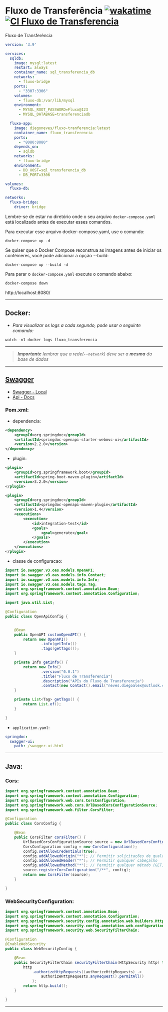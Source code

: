 # Fluxo de Transferência [![wakatime](https://wakatime.com/badge/user/018bea20-dbbc-48e2-b101-5415903acf5a/project/018c0943-ec73-4e34-9362-f0ae72855dcf.svg)](https://wakatime.com/@diegosneves/projects/mtibjzqwtu) [![CI Fluxo de Transferencia](https://github.com/diegosneves/fluxo-de-tranferencia/actions/workflows/ci.yml/badge.svg)](https://github.com/diegosneves/fluxo-de-tranferencia/actions/workflows/ci.yml)

Fluxo de Transferência

```yaml
version: '3.9'

services:
  sqldb:
    image: mysql:latest
    restart: always
    container_name: sql_transferencia_db
    networks:
      - fluxo-bridge
    ports:
      - "3307:3306"
    volumes:
      - fluxo-db:/var/lib/mysql
    environment:
      - MYSQL_ROOT_PASSWORD=Fluxo@123
      - MYSQL_DATABASE=transferenciadb

  fluxo-app:
    image: diegoneves/fluxo-tranferencia:latest
    container_name: fluxo_transferencia
    ports:
      - "8080:8080"
    depends_on:
      - sqldb
    networks:
      - fluxo-bridge
    environment:
      - DB_HOST=sql_transferencia_db
      - DB_PORT=3306

volumes:
  fluxo-db:

networks:
  fluxo-bridge:
    driver: bridge
```

Lembre-se de estar no diretório onde o seu arquivo `docker-compose.yaml` está localizado antes de executar esses comandos.

Para executar esse arquivo docker-compose.yaml, use o comando:
```shell
docker-compose up -d
```

Se quiser que o Docker Compose reconstrua as imagens antes de iniciar os contêineres, você pode adicionar a opção --build:
```shell
docker-compose up --build -d
```

Para parar o `docker-compose.yaml` execute o comando abaixo:
```shell
docker-compose down
```

http://localhost:8080/

---

## Docker:

- _Para visualizar os logs a cada segundo, pode usar o seguinte comando:_
```shell
watch -n1 docker logs fluxo_transferencia
```


---
>_**Importante** lembrar que a rede(`--network`) deve ser a **mesma** da base de dados_

---
## [Swagger](https://springdoc.org/#Introduction)

- [Swagger - Local](http://localhost:8080/swagger-ui/index.html)
- [Api - Docs](http://localhost:8080/v3/api-docs)

### Pom.xml:

- dependencia:
```xml
<dependency>
    <groupId>org.springdoc</groupId>
    <artifactId>springdoc-openapi-starter-webmvc-ui</artifactId>
    <version>2.2.0</version>
</dependency>
```

- plugin:
```xml
<plugin>
    <groupId>org.springframework.boot</groupId>
    <artifactId>spring-boot-maven-plugin</artifactId>
    <version>3.2.0</version>
</plugin>

<plugin>
    <groupId>org.springdoc</groupId>
    <artifactId>springdoc-openapi-maven-plugin</artifactId>
    <version>1.4</version>
    <executions>
        <execution>
            <id>integration-test</id>
            <goals>
                <goal>generate</goal>
            </goals>
        </execution>
    </executions>
</plugin>
```

- classe de configuracao:

```java
import io.swagger.v3.oas.models.OpenAPI;
import io.swagger.v3.oas.models.info.Contact;
import io.swagger.v3.oas.models.info.Info;
import io.swagger.v3.oas.models.tags.Tag;
import org.springframework.context.annotation.Bean;
import org.springframework.context.annotation.Configuration;

import java.util.List;

@Configuration
public class OpenApiConfig {


    @Bean
    public OpenAPI customOpenAPI() {
        return new OpenAPI()
                .info(getInfo())
                .tags(getTags());
    }

    private Info getInfo() {
        return new Info()
                .version("0.0.1")
                .title("Fluxo de Transferencia")
                .description("APIs do Fluxo de Transferencia")
                .contact(new Contact().email("neves.diegoalex@outlook.com").url("https://github.com/diegosneves/fluxo-de-tranferencia"));
    }

    private List<Tag> getTags() {
        return List.of();
    }

}
```

- `application.yaml`:

```yaml
springdoc:
  swagger-ui:
    path: /swagger-ui.html
```

---

## Java:

### Cors:

```java
import org.springframework.context.annotation.Bean;
import org.springframework.context.annotation.Configuration;
import org.springframework.web.cors.CorsConfiguration;
import org.springframework.web.cors.UrlBasedCorsConfigurationSource;
import org.springframework.web.filter.CorsFilter;

@Configuration
public class CorsConfig {

    @Bean
    public CorsFilter corsFilter() {
        UrlBasedCorsConfigurationSource source = new UrlBasedCorsConfigurationSource();
        CorsConfiguration config = new CorsConfiguration();
        config.setAllowCredentials(true);
        config.addAllowedOrigin("*"); // Permitir solicitações de qualquer origem
        config.addAllowedHeader("*"); // Permitir qualquer cabeçalho
        config.addAllowedMethod("*"); // Permitir qualquer método (GET, POST, etc.)
        source.registerCorsConfiguration("/**", config);
        return new CorsFilter(source);
    }

}
```

### WebSecurityConfiguration:

```java
import org.springframework.context.annotation.Bean;
import org.springframework.context.annotation.Configuration;
import org.springframework.security.config.annotation.web.builders.HttpSecurity;
import org.springframework.security.config.annotation.web.configuration.EnableWebSecurity;
import org.springframework.security.web.SecurityFilterChain;

@Configuration
@EnableWebSecurity
public class WebSecurityConfig {

    @Bean
  	public SecurityFilterChain securityFilterChain(HttpSecurity http) throws Exception {
  		http
  		 	.authorizeHttpRequests((authorizeHttpRequests) ->
  		 		authorizeHttpRequests.anyRequest().permitAll()
  		 	);
  		return http.build();
  	}

}
```

---

